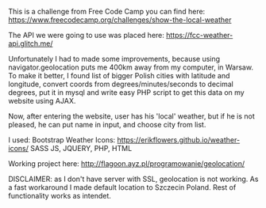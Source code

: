 This is a challenge from Free Code Camp you can find here: https://www.freecodecamp.org/challenges/show-the-local-weather

The API we were going to use was placed here: https://fcc-weather-api.glitch.me/

Unfortunately I had to made some improvements, because using navigator.geolocation puts me 400km away from my computer, in Warsaw. To make it better, I found list of bigger Polish cities with latitude and longitude, convert coords from degrees/minutes/seconds to decimal degrees, put it in mysql and write easy PHP script to get this data on my website using AJAX.

Now, after entering the website, user has his 'local' weather, but if he is not pleased, he can put name in input, and choose city from list.

I used:
Bootstrap
Weather Icons: https://erikflowers.github.io/weather-icons/
SASS
JS, JQUERY, PHP, HTML

Working project here: http://flagoon.ayz.pl/programowanie/geolocation/

DISCLAIMER: as I don't have server with SSL, geolocation is not working. As a fast workaround I made default location to Szczecin Poland. Rest of functionality works as intendet.

